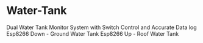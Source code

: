 # Water-Tank
Dual Water Tank Monitor System with Switch Control and Accurate Data log
Esp8266 Down - Ground Water Tank
Esp8266 Up - Roof Water Tank
